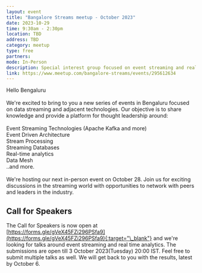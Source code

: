 ```yaml
---
layout: event
title: "Bangalore Streams meetup - October 2023"
date: 2023-10-29
time: 9:30am - 2:30pm
location: TBD
address: TBD
category: meetup
type: free
partners:
mode: In-Person
description: Special interest group focused on event streaming and real time analytics
link: https://www.meetup.com/bangalore-streams/events/295612634
---
```


<div class="about">
Hello Bengaluru
<br><br>
We're excited to bring to you a new series of events in Bengaluru focused on data streaming and adjacent technologies. Our objective is to share knowledge and provide a platform for thought leadership around:
<br><br>
Event Streaming Technologies (Apache Kafka and more)<br>
Event Driven Architecture<br>
Stream Processing<br>
Streaming Databases<br>
Real-time analytics<br>
Data Mesh<br>
..and more.
<br><br>
We're hosting our next in-person event on October 28. Join us for exciting discussions in the streaming world with opportunities to network with peers and leaders in the industry.
</div>

## Call for Speakers

The Call for Speakers is now open at [https://forms.gle/gVeX45FZi296PSfa9](https://forms.gle/gVeX45FZi296PSfa9){:target="\_blank"} and we're looking for talks around event streaming and real time analytics. The submissions are open till 3 October 2023(Tuesday) 20:00 IST. Feel free to submit multiple talks as well. We will get back to you with the results, latest by October 6.
